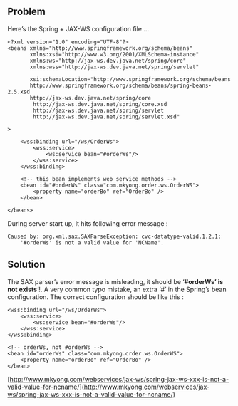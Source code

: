 ## Problem

Here’s the Spring + JAX-WS configuration file …

    <?xml version="1.0" encoding="UTF-8"?>
    <beans xmlns="http://www.springframework.org/schema/beans"
           xmlns:xsi="http://www.w3.org/2001/XMLSchema-instance"
           xmlns:ws="http://jax-ws.dev.java.net/spring/core"
           xmlns:wss="http://jax-ws.dev.java.net/spring/servlet"

           xsi:schemaLocation="http://www.springframework.org/schema/beans
           http://www.springframework.org/schema/beans/spring-beans-2.5.xsd
           http://jax-ws.dev.java.net/spring/core
            http://jax-ws.dev.java.net/spring/core.xsd
            http://jax-ws.dev.java.net/spring/servlet
            http://jax-ws.dev.java.net/spring/servlet.xsd"

    >

        <wss:binding url="/ws/OrderWs">
            <wss:service>
                <ws:service bean="#orderWs"/>
            </wss:service>
        </wss:binding>

        <!-- this bean implements web service methods -->
        <bean id="#orderWs" class="com.mkyong.order.ws.OrderWS">
            <property name="orderBo" ref="OrderBo" />
        </bean>

    </beans>

During server start up, it hits following error message :

    Caused by: org.xml.sax.SAXParseException: cvc-datatype-valid.1.2.1:
    	'#orderWs' is not a valid value for 'NCName'.

## Solution

The SAX parser’s error message is misleading, it should be ‘**#orderWs’ is not exists**‘!. A very common typo mistake, an extra ‘#’ in the Spring’s bean configuration. The correct configuration should be like this :

    <wss:binding url="/ws/OrderWs">
        <wss:service>
            <ws:service bean="#orderWs"/>
        </wss:service>
    </wss:binding>

    <!-- orderWs, not #orderWs -->
    <bean id="orderWs" class="com.mkyong.order.ws.OrderWS">
        <property name="orderBo" ref="OrderBo" />
    </bean>

[http://www.mkyong.com/webservices/jax-ws/spring-jax-ws-xxx-is-not-a-valid-value-for-ncname/](http://www.mkyong.com/webservices/jax-ws/spring-jax-ws-xxx-is-not-a-valid-value-for-ncname/)
